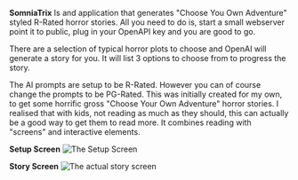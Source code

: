 **SomniaTrix**
Is and application that generates "Choose You Own Adventure" styled R-Rated horror stories.
All you need to do is, start a small webserver point it to public, plug in your OpenAPI key and you are good to go.

There are a selection of typical horror plots to choose and OpenAI will generate a story for you. It will list 3 options to choose from to progress the story.

The AI prompts are setup to be R-Rated. However you can of course change the prompts to be PG-Rated. This was initially created for my own, to get some horrific gross "Choose Your Own Adventure" horror stories. 
I realised that with kids, not reading as much as they should, this can actually be a good way to get them to read more. It combines reading with "screens" and interactive elements.

**Setup Screen**
![The Setup Screen](images/pic1.png "Setup Screen")

**Story Screen**
![The actual story screen](./images/pic2.png "Story Screen")
